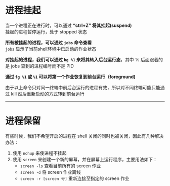 # 进程挂起
当一个进程正在进行时，可以通过 **“ctrl+Z” 将其挂起(suspend)**  
挂起的进程暂停运行，处于 stopped 状态  

**所有被挂起的进程，可以通过 `jobs` 命令查看**  
`jobs` 显示了当前shell环境中已启动的作业状态  

**对挂起的进程，我们可以通过 `bg %1` 来将其转入后台运行态**，其中 % 后面跟着的是 jobs 查到的进程编号而不是 PID  

**通过 `fg %1` 或 `%1` 可以将第一个作业恢复到前台运行（foreground)**  

由于以上命令只对同一终端中前后台运行的进程有效，所以对不同终端可能只能通过 kill 然后重新启动的方式转到前台运行  

----------------

# 进程保留
有些时候，我们不希望开启的进程在 shell 关闭的同时也被关闭，因此有几种解决办法：  
1. 使用 `nohup` 来使进程不挂起  
2. 使用 `screen` 来创建一个新的屏幕，并在屏幕上运行程序，主要用法如下：  
   * `screen -ls` 查看目前所有的 screen 作业  
   * `screen -d` 将 screen 作业离线  
   * `screen -r [screen 号]` 重新连接至指定的 screen 作业  